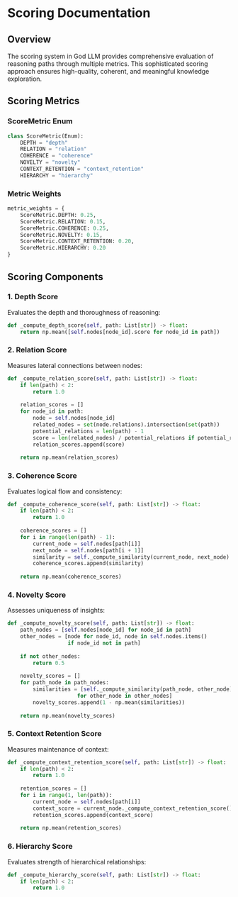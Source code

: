 # Scoring Documentation

## Overview
The scoring system in God LLM provides comprehensive evaluation of reasoning paths through multiple metrics. This sophisticated scoring approach ensures high-quality, coherent, and meaningful knowledge exploration.

## Scoring Metrics

### ScoreMetric Enum
```python
class ScoreMetric(Enum):
    DEPTH = "depth"
    RELATION = "relation"
    COHERENCE = "coherence"
    NOVELTY = "novelty"
    CONTEXT_RETENTION = "context_retention"
    HIERARCHY = "hierarchy"
```

### Metric Weights
```python
metric_weights = {
    ScoreMetric.DEPTH: 0.25,
    ScoreMetric.RELATION: 0.15,
    ScoreMetric.COHERENCE: 0.25,
    ScoreMetric.NOVELTY: 0.15,
    ScoreMetric.CONTEXT_RETENTION: 0.20,
    ScoreMetric.HIERARCHY: 0.20
}
```

## Scoring Components

### 1. Depth Score
Evaluates the depth and thoroughness of reasoning:
```python
def _compute_depth_score(self, path: List[str]) -> float:
    return np.mean([self.nodes[node_id].score for node_id in path])
```

### 2. Relation Score
Measures lateral connections between nodes:
```python
def _compute_relation_score(self, path: List[str]) -> float:
    if len(path) < 2:
        return 1.0
        
    relation_scores = []
    for node_id in path:
        node = self.nodes[node_id]
        related_nodes = set(node.relations).intersection(set(path))
        potential_relations = len(path) - 1
        score = len(related_nodes) / potential_relations if potential_relations > 0 else 0
        relation_scores.append(score)
        
    return np.mean(relation_scores)
```

### 3. Coherence Score
Evaluates logical flow and consistency:
```python
def _compute_coherence_score(self, path: List[str]) -> float:
    if len(path) < 2:
        return 1.0
        
    coherence_scores = []
    for i in range(len(path) - 1):
        current_node = self.nodes[path[i]]
        next_node = self.nodes[path[i + 1]]
        similarity = self._compute_similarity(current_node, next_node)
        coherence_scores.append(similarity)
        
    return np.mean(coherence_scores)
```

### 4. Novelty Score
Assesses uniqueness of insights:
```python
def _compute_novelty_score(self, path: List[str]) -> float:
    path_nodes = [self.nodes[node_id] for node_id in path]
    other_nodes = [node for node_id, node in self.nodes.items() 
                   if node_id not in path]
    
    if not other_nodes:
        return 0.5
        
    novelty_scores = []
    for path_node in path_nodes:
        similarities = [self._compute_similarity(path_node, other_node) 
                      for other_node in other_nodes]
        novelty_scores.append(1 - np.mean(similarities))
        
    return np.mean(novelty_scores)
```

### 5. Context Retention Score
Measures maintenance of context:
```python
def _compute_context_retention_score(self, path: List[str]) -> float:
    if len(path) < 2:
        return 1.0
        
    retention_scores = []
    for i in range(1, len(path)):
        current_node = self.nodes[path[i]]
        context_score = current_node._compute_context_retention_score()
        retention_scores.append(context_score)
        
    return np.mean(retention_scores)
```

### 6. Hierarchy Score
Evaluates strength of hierarchical relationships:
```python
def _compute_hierarchy_score(self, path: List[str]) -> float:
    if len(path) < 2:
        return 1.0
```
